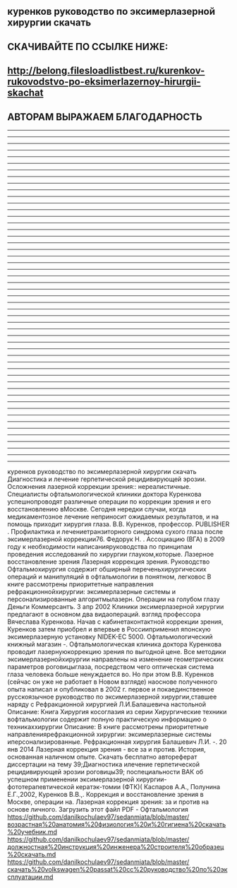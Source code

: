 куренков руководство по эксимерлазерной хирургии скачать
--------------------------------------------------
СКАЧИВАЙТЕ ПО ССЫЛКЕ НИЖЕ:
--------------------------------------------------
http://belong.filesloadlistbest.ru/kurenkov-rukovodstvo-po-eksimerlazernoy-hirurgii-skachat
--------------------------------------------------
АВТОРАМ ВЫРАЖАЕМ БЛАГОДАРНОСТЬ
--------------------------------------------------
--------------------------------------------------
--------------------------------------------------
--------------------------------------------------
--------------------------------------------------
--------------------------------------------------
--------------------------------------------------
--------------------------------------------------
--------------------------------------------------
--------------------------------------------------
--------------------------------------------------
--------------------------------------------------
--------------------------------------------------
--------------------------------------------------
--------------------------------------------------
--------------------------------------------------
--------------------------------------------------
--------------------------------------------------
--------------------------------------------------
--------------------------------------------------
--------------------------------------------------
--------------------------------------------------
--------------------------------------------------
--------------------------------------------------
--------------------------------------------------
--------------------------------------------------
--------------------------------------------------
--------------------------------------------------
--------------------------------------------------
--------------------------------------------------
--------------------------------------------------
--------------------------------------------------
--------------------------------------------------
--------------------------------------------------
--------------------------------------------------
--------------------------------------------------
--------------------------------------------------
--------------------------------------------------
--------------------------------------------------
--------------------------------------------------
--------------------------------------------------
--------------------------------------------------
--------------------------------------------------
--------------------------------------------------
--------------------------------------------------
--------------------------------------------------
--------------------------------------------------
--------------------------------------------------
--------------------------------------------------
--------------------------------------------------
--------------------------------------------------
--------------------------------------------------
куренков руководство по эксимерлазерной хирургии скачать Диагностика и лечение герпетической рецидивирующей эрозии. Осложнения лазерной коррекции зрения:: нереалистичные. Специалисты офтальмологической клиники доктора Куренкова успешнопроводят различные операции по коррекции зрения и его восстановлению вМоскве. Сегодня нередки случаи, когда медикаментозное лечение неприносит ожидаемых результатов, и на помощь приходит хирургия глаза. В.В. Куренков, профессор. PUBLISHER . Профилактика и лечениетранзиторного синдрома сухого глаза после эксимерлазерной коррекции76. Федорук Н. . Ассоциацию (ВГА) в 2009 году к необходимости написанияруководства по принципам проведения исследований по хирургии глауком,которые. Лазерное восстановление зрения  Лазерная коррекция зрения. Руководство Офтальмохирургия содержит обширный переченьхирургических операций и манипуляций в офтальмологии в понятном, легковос   В книге рассмотрены приоритетные направления рефракционнойхирургии: эксимерлазерные системы и персонализированные алгоритмылазерн. Операции на голубом глазу  Деньги  Коммерсантъ. 3 апр 2002  Клиники эксимерлазерной хирургии предлагают в основном два видаопераций.  взгляд профессора Вячеслава Куренкова. Начав с кабинетаконтактной коррекции зрения, Куренков затем приобрел и впервые в Россииприменил японскую эксимерлазерную установку NIDEK-EC 5000. Офтальмологический книжный магазин -. Офтальмологическая клиника доктора Куренкова проводит лазернуюкоррекцию зрения по выгодной цене.  Все методики эксимерлазернойхирургии направлены на изменение геометрических параметров роговицыглаза, посредством чего оптическая система глаза человека больше ненуждается во. Но при этом В.В. Куренков (сейчас он уже не работает в Новом взгляде) наоснове полученного опыта написал и опубликовал в 2002 г. первое и покаединственное русскоязычное руководство по эксимерлазерной хирургии,ставшее наряду с Рефракционной хирургией Л.И.Балашевича настольной
Описание: Книга Хирургия косоглазия из серии Хирургические техники вофтальмологии содержит полную практическую информацию о техникаххирургии  Описание: В книге рассмотрены приоритетные направлениярефракционной хирургии: эксимерлазерные системы иперсонализированные. Рефракционная хирургия Балашевич Л.И. -. 20 янв 2014  Лазерная коррекция зрения - все за и против. История, основанная наличном опыте. Скачать бесплатно автореферат диссертации на тему 39;Диагностика илечение герпетической рецидивирующей эрозии роговицы39; поспециальности ВАК  об успешном применении эксимерлазерной хирургии-фототерапевтической кератэк-томии (ФТК)( Каспаров A.A., Полунина Е.Г.,2002, Куренков В.В.,. Коррекция и восстановление зрения в Москве, операции на. Лазерная коррекция зрения: за и против на основе личного. Загрузить этот файл PDF - Офтальмология
https://github.com/danilkochulaev97/sedanmiata/blob/master/возрастная%20анатомия%20физиология%20и%20гигиена%20скачать%20учебник.md
https://github.com/danilkochulaev97/sedanmiata/blob/master/должностная%20инструкция%20инженера%20строителя%20образец%20скачать.md
https://github.com/danilkochulaev97/sedanmiata/blob/master/скачать%20volkswagen%20passat%20cc%20руководство%20по%20эксплуатации.md
